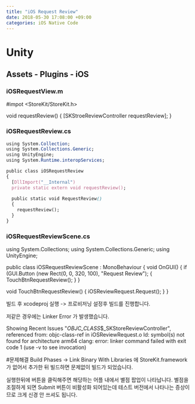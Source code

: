 ```yaml
---
title: "iOS Request Review"
date: 2018-05-30 17:08:00 +09:00
categories: iOS Native Code
---
```


# Unity
## Assets - Plugins - iOS
### iOSRequestView.m

#impot <StoreKit/StoreKit.h>

void requestReview()
{
  [SKStroeReviewController requestReview];
}

### iOSRequestReview.cs
```css
using System.Collection;
using System.Collections.Generic;
using UnityEngine;
using System.Runtime.interopServices;

public class iOSRequestReview
{
  [DllImport("__Internal")
  private static extern void requestReview();
  
  public static void RequestReview()
  {
    requestReview();
  }
}
```

### iOSRequestReviewScene.cs
using System.Collections;
using System.Collections.Generic;
using UnityEngine;

public class iOSRequestReviewScene : MonoBehaviour
{
  void OnGUI()
  {
    if (GUI.Button (new Rect(0, 0, 320, 100), "Request Review");
    {
      TouchBtnRequestReview();
    }
  }
  
  void TouchBtnRequestReview()
  {
    iOSReviewRequest.Request();
  }
}

빌드 후 xcodeproj 실행 -> 프로비저닝 설정후 빌드를 진행합니다.

저같은 경우에는 Linker Error 가 발생했습니다.

Showing Recent Issues
  "_OBJC_CLASS_$_SKStoreReviewController", referenced from:
  objc-class-ref in iOSReviewRequest.o
  ld: symbol(s) not found for architecture arm64
  clang: error: linker command failed with exit code 1 (use -v to see invocation)
  
#문제해결
Build Phases -> Link Binary With Libraries 에 StoreKit.framework 가 없어서 추가한 뒤 빌드하면 문제없이 빌드가 되었습니다.


실행한뒤에 버튼을 클릭해주면 해당하는 어플 내에서 별점 팝업이 나타납니다.
별점을 조절하게 되면 Submit 버튼이 비활성화 되어있는데 테스트 버전에서 나타나는 증상이므로 크게 신경 안 쓰셔도 됩니다.
